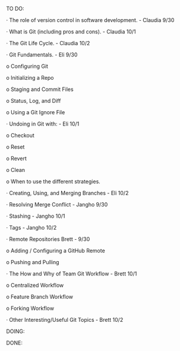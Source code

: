 TO DO:

· The role of version control in software development.  - Claudia 9/30

· What is Git (including pros and cons). - Claudia 10/1

· The Git Life Cycle. - Claudia 10/2


· Git Fundamentals.  - Eli 9/30

o Configuring Git

o Initializing a Repo

o Staging and Commit Files

o Status, Log, and Diff

o Using a Git Ignore File

· Undoing in Git with: - Eli 10/1

o Checkout

o Reset

o Revert

o Clean

o When to use the different strategies.

· Creating, Using, and Merging Branches - Eli 10/2

· Resolving Merge Conflict - Jangho 9/30

· Stashing - Jangho 10/1

· Tags - Jangho 10/2


· Remote Repositories  Brett - 9/30

o Adding / Configuring a GitHub Remote

o Pushing and Pulling

· The How and Why of Team Git Workflow  - Brett 10/1

o Centralized Workflow

o Feature Branch Workflow

o Forking Workflow

· Other Interesting/Useful Git Topics - Brett 10/2



DOING:



DONE:

